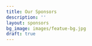 ```yaml
---
title: Our Sponsors
description: ''
layout: sponsors
bg_image: images/featue-bg.jpg
draft: true
---
```

